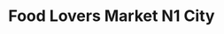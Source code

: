 ---
title: "Food Lovers Market N1 City"
url: /cape-town/food-lovers-market-n1-city/
shop: greengrocer
---